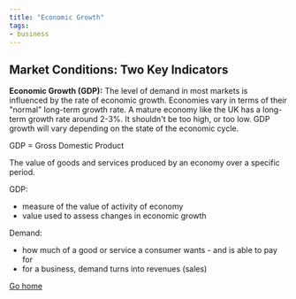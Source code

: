 ```yaml
---
title: "Economic Growth"
tags:
- business
---
```


## Market Conditions: Two Key Indicators

**Economic Growth (GDP):** The level of demand in most markets is influenced by the rate of economic growth. Economies vary in terms of their "normal" long-term growth rate. A mature economy like the UK has a long-term growth rate around 2-3%. It shouldn't be too high, or too low. GDP growth will vary depending on the state of the economic cycle.

GDP = Gross Domestic Product

The value of goods and services produced by an economy over a specific period.

GDP:

- measure of the value of activity of economy
- value used to assess changes in economic growth

Demand:

- how much of a good or service a consumer wants - and is able to pay for 
- for a business, demand turns into revenues (sales)




[Go home](/)